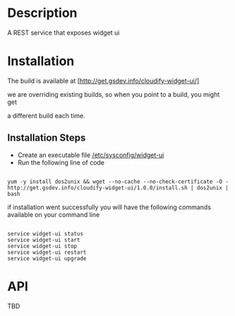 Description
===========


A REST service that exposes widget ui


Installation
============

The build is available at [http://get.gsdev.info/cloudify-widget-ui/]

we are overriding existing builds, so when you point to a build, you might get

a different build each time.


## Installation Steps

 * Create an executable file [/etc/sysconfig/widget-ui](./build/SYSCONFIG_TEMPLATE)
 * Run the following line of code

````

yum -y install dos2unix && wget --no-cache --no-check-certificate -O - http://get.gsdev.info/cloudify-widget-ui/1.0.0/install.sh | dos2unix | bash

````

if installation went successfully you will have the following commands available on your command line

````

service widget-ui status
service widget-ui start
service widget-ui stop
service widget-ui restart
service widget-ui upgrade

````

API
====

TBD
